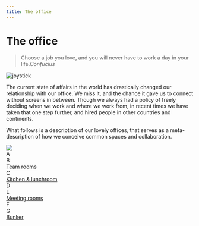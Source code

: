 ```yaml
---
title: The office
---
```

# The office

> Choose a job you love, and you will never have to work a day in your life.<cite>Confucius</cite>

![joystick](/images/joystick.svg)

The current state of affairs in the world has drastically changed our relationship with our office. We miss it, and the chance it gave us to connect without screens in between. Though we always had a policy of freely deciding when we work and where we work from, in recent times we have taken that one step further, and hired people in other countries and continents.

What follows is a description of our lovely offices, that serves as a meta-description of how we conceive common spaces and collaboration.

<div id='blueprints'>
    <img src='/images/blueprints.svg'>
    <div>
        <div class='legend'><div>A</div><div>B</div><a href='#04-the-office/1-team-rooms.md'>Team rooms</a></div>
        <div class='legend'><div style='border-color:transparent;'></div><div>C</div><a href='#04-the-office/2-kitchen-and-lunch-room.md'>Kitchen & lunchroom</a></div>
        <div class='legend'><div>D</div><div>E</div><a href='#04-the-office/3-meeting-rooms.md'>Meeting rooms</a></div>
        <div class='legend'><div>F</div><div>G</div><a href='#04-the-office/4-bunkers.md'>Bunker</a></div>
    </div>
</div>